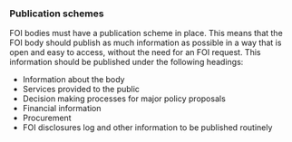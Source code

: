 ###  Publication schemes

FOI bodies must have a publication scheme in place. This means that the FOI
body should publish as much information as possible in a way that is open and
easy to access, without the need for an FOI request. This information should
be published under the following headings:

  * Information about the body 
  * Services provided to the public 
  * Decision making processes for major policy proposals 
  * Financial information 
  * Procurement 
  * FOI disclosures log and other information to be published routinely 
